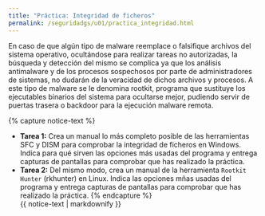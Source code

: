 ```yaml
---
title: "Práctica: Integridad de ficheros" 
permalink: /seguridadgs/u01/practica_integridad.html
---
```


En caso de que algún tipo de malware reemplace o falsifique archivos del sistema operativo, ocultándose para realizar tareas no autorizadas, la búsqueda y detección del mismo se complica ya que los análisis antimalware y de los procesos sospechosos por parte de administradores de sistemas, no dudarán de la veracidad de dichos archivos y procesos. A este tipo de malware se le denomina rootkit, programa que sustituye los ejecutables binarios del sistema para ocultarse mejor, pudiendo servir de puertas trasera o backdoor para la ejecución malware remota.

{% capture notice-text %}
* **Tarea 1:** Crea un manual lo más completo posible de las herramientas SFC y DISM para comprobar la integridad de ficheros en Windows. Indica para qué sirven las opciones más usadas del programa y entrega capturas de pantallas para comprobar que has realizado la práctica.
* **Tarea 2:** Del mismo modo, crea un manual de la herramienta `Rootkit Hunter` (rkhunter) en Linux. Indica las opciones mñas usadas del programa y entrega capturas de pantallas para comprobar que has realizado la práctica.
{% endcapture %}<div class="notice--info">{{ notice-text | markdownify }}</div>